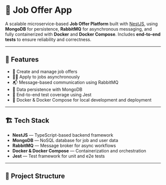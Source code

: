 # 🧰 Job Offer App

A scalable microservice-based **Job Offer Platform** built with [NestJS](https://nestjs.com/), using **MongoDB** for persistence, **RabbitMQ** for asynchronous messaging, and fully containerized with **Docker** and **Docker Compose**. Includes **end-to-end tests** to ensure reliability and correctness.

---

## 🚀 Features

- 🧾 Create and manage job offers
- 🧑‍💼 Apply to jobs asynchronously
- 📬 Message-based communication using RabbitMQ
- 📂 Data persistence with MongoDB
- 🧪 End-to-end test coverage using Jest
- 🐳 Docker & Docker Compose for local development and deployment

---

## 🏗️ Tech Stack

- **NestJS** — TypeScript-based backend framework
- **MongoDB** — NoSQL database for job and user data
- **RabbitMQ** — Message broker for async workflows
- **Docker & Docker Compose** — Containerization and orchestration
- **Jest** — Test framework for unit and e2e tests

---

## 📁 Project Structure

